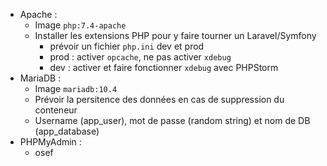 - Apache : 
    - Image `php:7.4-apache`
    - Installer les extensions PHP pour y faire tourner un Laravel/Symfony
        - prévoir un fichier `php.ini` dev et prod
        - prod : activer `opcache`, ne pas activer `xdebug`
        - dev : activer et faire fonctionner `xdebug` avec PHPStorm
- MariaDB :
    - Image `mariadb:10.4`
    - Prévoir la persitence des données en cas de suppression du conteneur
    - Username (app_user), mot de passe (random string) et nom de DB (app_database)
- PHPMyAdmin :
    - osef
